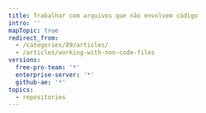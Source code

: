 ```yaml
---
title: Trabalhar com arquivos que não envolvem código
intro: ''
mapTopic: true
redirect_from:
  - /categories/89/articles/
  - /articles/working-with-non-code-files
versions:
  free-pro-team: '*'
  enterprise-server: '*'
  github-ae: '*'
topics:
  - repositories
---
```


